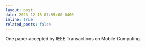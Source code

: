 ```yaml
---
layout: post
date: 2023-12-15 07:59:00-0400
inline: true
related_posts: false
---
```


One paper accepted by IEEE Transactions on Mobile Computing.
